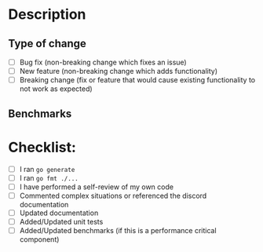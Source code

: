 # Description
<!--
Please include a summary of the PR. Do not create a PR into branch:develop unless there exist no branch for the next release.

eg. If the current release is v0.10, then you should create a PR for branch:release/v0.11. If the next release branch is not out/created yet, create an issue or make a draft PR that goes into develop and change it to the release branch later on. Don't worry, I'll try my best to make this easy for everyone.
-->

## Type of change

- [ ] Bug fix (non-breaking change which fixes an issue)
- [ ] New feature (non-breaking change which adds functionality)
- [ ] Breaking change (fix or feature that would cause existing functionality to not work as expected)

## Benchmarks
<!--
If this PR requires benchmarks (say it is an very dependent component or takes a lot of resources/use, use pprof if you need to) then the benchmarks are provided before and after such that we can make logical decisions.
Note that if you add a benchmark and find your solution to run slower, the code might still be valuable so your results are welcomed anyways!
If no benchmarks are needed, feel free to delete til paragraph.
-->

# Checklist:

- [ ] I ran `go generate`
- [ ] I ran `go fmt ./...`
- [ ] I have performed a self-review of my own code
- [ ] Commented complex situations or referenced the discord documentation
- [ ] Updated documentation
- [ ] Added/Updated unit tests
- [ ] Added/Updated benchmarks (if this is a performance critical component)

